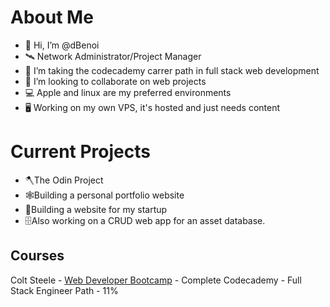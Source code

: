 # About Me
- 👋 Hi, I’m @dBenoi
- 🛰️ Network Administrator/Project Manager
- 👀 I’m taking the codecademy carrer path in full stack web development
- 💞️ I’m looking to collaborate on web projects
- 💻 Apple and linux are my preferred environments
- 🖥️ Working on my own VPS, it's hosted and just needs content

# Current Projects
- 🪓The Odin Project
- 🕸️Building a personal portfolio website
- 💼Building a website for my startup
- 🗄️Also working on a CRUD web app for an asset database.

## Courses
Colt Steele - [Web Developer Bootcamp](https://www.udemy.com/course/the-web-developer-bootcamp/learn/lecture/22101642#overview) - Complete
Codecademy - Full Stack Engineer Path - 11%

<!---
dBenoi/dBenoi is a ✨ special ✨ repository because its `README.md` (this file) appears on your GitHub profile.
You can click the Preview link to take a look at your changes.
--->
